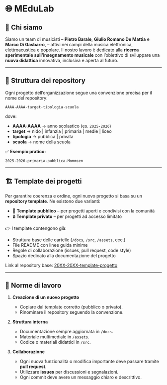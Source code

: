 # 🌐 MEduLab

## 👥 Chi siamo

Siamo un team di musicisti – **Pietro Barale**, **Giulio Romano De Mattia** e **Marco Di Gasbarro**,  – attivi nei campi della musica elettronica, elettroacustica e popolare.
Il nostro lavoro è dedicato alla **ricerca sperimentale sull’insegnamento musicale** con l’obiettivo di sviluppare una **nuova didattica** innovativa, inclusiva e aperta al futuro.

---

## 📂 Struttura dei repository

Ogni progetto dell’organizzazione segue una convenzione precisa per il nome del repository:

```
AAAA-AAAA-target-tipologia-scuola
```

dove:

* **AAAA-AAAA** → anno scolastico (es. `2025-2026`)
* **target** → nido | infanzia | primaria | medie | liceo
* **tipologia** → pubblica | privata
* **scuola** → nome della scuola

✅ **Esempio pratico:**

```
2025-2026-primaria-pubblica-Mommsen
```

---

## 🏗️ Template dei progetti

Per garantire coerenza e ordine, ogni nuovo progetto si basa su un **repository template**.
Ne esistono due varianti:

* 📖 **Template pubblico** – per progetti aperti e condivisi con la comunità
* 🔒 **Template privato** – per progetti ad accesso limitato

👉 I template contengono già:

* Struttura base delle cartelle (`/docs`, `/src`, `/assets`, ecc.)
* File README con linee guida minime
* Regole di collaborazione (issues, pull request, code style)
* Spazio dedicato alla documentazione del progetto

Link al repository base: [20XX-20XX-template-progetto](https://github.com/MEdu-lab/20XX-20XX-template-progetto)

---

## 📝 Norme di lavoro

1. **Creazione di un nuovo progetto**

   * Copiare dal template corretto (pubblico o privato).
   * Rinominare il repository seguendo la convenzione.

2. **Struttura interna**

   * Documentazione sempre aggiornata in `/docs`.
   * Materiale multimediale in `/assets`.
   * Codice o materiali didattici in `/src`.

3. **Collaborazione**

   * Ogni nuova funzionalità o modifica importante deve passare tramite **pull request**.
   * Utilizzare **issues** per discussioni e segnalazioni.
   * Ogni commit deve avere un messaggio chiaro e descrittivo.

